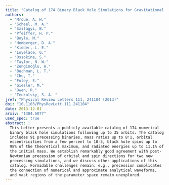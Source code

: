 ```yaml
---
title: "Catalog of 174 Binary Black Hole Simulations for Gravitational Wave Astronomy"
authors:
  - "Mroué, A. H."
  - "Scheel, M. A."
  - "Szilágyi, B."
  - "Pfeiffer, H. P."
  - "Boyle, M."
  - "Hemberger, D. A."
  - "Kidder, L. E."
  - "Lovelace, G."
  - "Ossokine, S."
  - "Taylor, N. W."
  - "Zenginoğlu, A."
  - "Buchman, L. T."
  - "Chu, T."
  - "Foley, E."
  - "Giesler, M."
  - "Owen, R."
  - "Teukolsky, S. A. "
jref: "Physical Review Letters 111, 241104 (2013)"
doi: "10.1103/PhysRevLett.111.241104"
date: 2013-12-01
arxiv: "1304.6077"
used_spec: true
abstract: |
  This Letter presents a publicly available catalog of 174 numerical
  binary black hole simulations following up to 35 orbits. The catalog
  includes 91 precessing binaries, mass ratios up to 8∶1, orbital
  eccentricities from a few percent to 10-5, black hole spins up to
  98% of the theoretical maximum, and radiated energies up to 11.1% of
  the initial mass. We establish remarkably good agreement with post-
  Newtonian precession of orbital and spin directions for two new
  precessing simulations, and we discuss other applications of this
  catalog. Formidable challenges remain: e.g., precession complicates
  the connection of numerical and approximate analytical waveforms,
  and vast regions of the parameter space remain unexplored.
---
```

